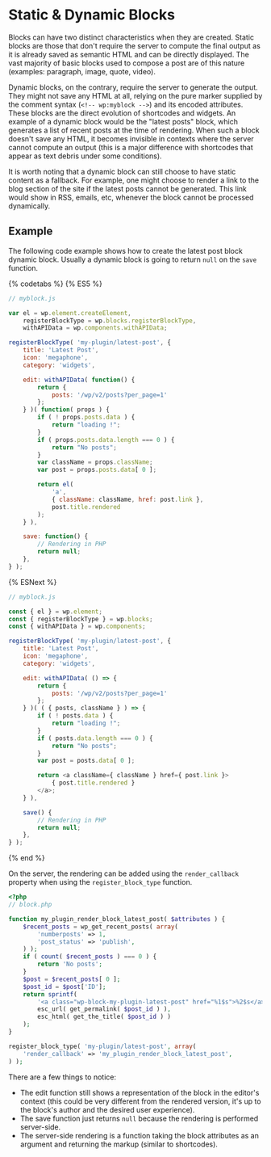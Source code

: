 # Static & Dynamic Blocks

Blocks can have two distinct characteristics when they are created. Static blocks are those that don't require the server to compute the final output as it is already saved as semantic HTML and can be directly displayed. The vast majority of basic blocks used to compose a post are of this nature (examples: paragraph, image, quote, video).

Dynamic blocks, on the contrary, require the server to generate the output. They might not save any HTML at all, relying on the pure marker supplied by the comment syntax (`<!-- wp:myblock -->`) and its encoded attributes. These blocks are the direct evolution of shortcodes and widgets. An example of a dynamic block would be the "latest posts" block, which generates a list of recent posts at the time of rendering. When such a block doesn't save any HTML, it becomes invisible in contexts where the server cannot compute an output (this is a major difference with shortcodes that appear as text debris under some conditions).

It is worth noting that a dynamic block can still choose to have static content as a fallback. For example, one might choose to render a link to the blog section of the site if the latest posts cannot be generated. This link would show in RSS, emails, etc, whenever the block cannot be processed dynamically.

## Example

The following code example shows how to create the latest post block dynamic block. Usually a dynamic block is going to return `null` on the `save` function.

{% codetabs %}
{% ES5 %}
```js
// myblock.js

var el = wp.element.createElement,
	registerBlockType = wp.blocks.registerBlockType,
	withAPIData = wp.components.withAPIData;

registerBlockType( 'my-plugin/latest-post', {
	title: 'Latest Post',
	icon: 'megaphone',
	category: 'widgets',

	edit: withAPIData( function() {
		return {
			posts: '/wp/v2/posts?per_page=1'
		};
	} )( function( props ) {
		if ( ! props.posts.data ) {
			return "loading !";
		}
		if ( props.posts.data.length === 0 ) {
			return "No posts";
		}
		var className = props.className;
		var post = props.posts.data[ 0 ];

		return el(
			'a',
			{ className: className, href: post.link },
			post.title.rendered
		);
	} ),

	save: function() {
		// Rendering in PHP
		return null;
	},
} );
```
{% ESNext %}
```js
// myblock.js

const { el } = wp.element;
const { registerBlockType } = wp.blocks;
const { withAPIData } = wp.components;

registerBlockType( 'my-plugin/latest-post', {
	title: 'Latest Post',
	icon: 'megaphone',
	category: 'widgets',

	edit: withAPIData( () => {
		return {
			posts: '/wp/v2/posts?per_page=1'
		};
	} )( ( { posts, className } ) => {
		if ( ! posts.data ) {
			return "loading !";
		}
		if ( posts.data.length === 0 ) {
			return "No posts";
		}
		var post = posts.data[ 0 ];

		return <a className={ className } href={ post.link }>
			{ post.title.rendered }
		</a>;
	} ),

	save() {
		// Rendering in PHP
		return null;
	},
} );
```
{% end %}

On the server, the rendering can be added using the `render_callback` property when using the `register_block_type` function.

```php
<?php
// block.php

function my_plugin_render_block_latest_post( $attributes ) {
	$recent_posts = wp_get_recent_posts( array(
		'numberposts' => 1,
		'post_status' => 'publish',
	) );
	if ( count( $recent_posts ) === 0 ) {
		return 'No posts';
	}
	$post = $recent_posts[ 0 ];
	$post_id = $post['ID'];
	return sprintf(
		'<a class="wp-block-my-plugin-latest-post" href="%1$s">%2$s</a>',
		esc_url( get_permalink( $post_id ) ),
		esc_html( get_the_title( $post_id ) )
	);
}

register_block_type( 'my-plugin/latest-post', array(
	'render_callback' => 'my_plugin_render_block_latest_post',
) );
```

There are a few things to notice:

* The edit function still shows a representation of the block in the editor's context (this could be very different from the rendered version, it's up to the block's author and the desired user experience).
* The save function just returns `null` because the rendering is performed server-side.
* The server-side rendering is a function taking the block attributes as an argument and returning the markup (similar to shortcodes).
